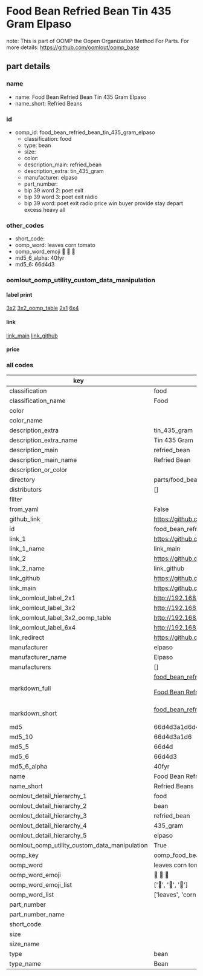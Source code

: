 # Food Bean Refried Bean Tin 435 Gram Elpaso  

note: This is part of OOMP the Oopen Organization Method For Parts. For more details: https://github.com/oomlout/oomp_base

##  part details
  







### name
* name: Food Bean Refried Bean Tin 435 Gram Elpaso
* name_short: Refried Beans
### id
* oomp_id: food_bean_refried_bean_tin_435_gram_elpaso
  * classification: food
  * type: bean
  * size: 
  * color: 
  * description_main: refried_bean
  * description_extra: tin_435_gram
  * manufacturer: elpaso
  * part_number: 
  * bip 39 word 2: poet exit
  * bip 39 word 3: poet exit radio
  * bip 39 word: poet exit radio price win buyer provide stay depart excess heavy all

### other_codes
* short_code: 
* oomp_word: leaves corn tomato
* oomp_word_emoji :leaves: :corn: :tomato:
* md5_6_alpha: 40fyr
* md5_6: 66d4d3






### oomlout_oomp_utility_custom_data_manipulation
#### label print
[3x2](http://192.168.1.245:1112/?label=oomp%2040fyr)
[3x2_oomp_table](http://192.168.1.108:1112/?label=oomp%2040fyr)
[2x1](http://192.168.1.242:1112/?label=oomp%2040fyr)
[6x4](http://192.168.1.55:1112/?label=oomp%2040fyr)    

#### link

[link_main](https://github.com/oomlout/oomlout_oomp_version_1_messy/tree/main/parts/food_bean_refried_bean_tin_435_gram_elpaso) [link_github](https://github.com/oomlout/oomlout_oomp_version_1_messy/tree/main/parts/food_bean_refried_bean_tin_435_gram_elpaso)                             

#### price







### all codes 
| key | value |  
| --- | --- |  
| classification | food |  
| classification_name | Food |  
| color |  |  
| color_name |  |  
| description_extra | tin_435_gram |  
| description_extra_name | Tin 435 Gram |  
| description_main | refried_bean |  
| description_main_name | Refried Bean |  
| description_or_color |   |  
| directory | parts/food_bean_refried_bean_tin_435_gram_elpaso |  
| distributors | [] |  
| filter |  |  
| from_yaml | False |  
| github_link | https://github.com/oomlout/oomlout_oomp_part_src/tree/main/parts/food_bean_refried_bean_tin_435_gram_elpaso |  
| id | food_bean_refried_bean_tin_435_gram_elpaso |  
| link_1 | https://github.com/oomlout/oomlout_oomp_version_1_messy/tree/main/parts/food_bean_refried_bean_tin_435_gram_elpaso |  
| link_1_name | link_main |  
| link_2 | https://github.com/oomlout/oomlout_oomp_version_1_messy/tree/main/parts/food_bean_refried_bean_tin_435_gram_elpaso |  
| link_2_name | link_github |  
| link_github | https://github.com/oomlout/oomlout_oomp_version_1_messy/tree/main/parts/food_bean_refried_bean_tin_435_gram_elpaso |  
| link_main | https://github.com/oomlout/oomlout_oomp_version_1_messy/tree/main/parts/food_bean_refried_bean_tin_435_gram_elpaso |  
| link_oomlout_label_2x1 | http://192.168.1.242:1112/?label=oomp%2040fyr |  
| link_oomlout_label_3x2 | http://192.168.1.245:1112/?label=oomp%2040fyr |  
| link_oomlout_label_3x2_oomp_table | http://192.168.1.108:1112/?label=oomp%2040fyr |  
| link_oomlout_label_6x4 | http://192.168.1.55:1112/?label=oomp%2040fyr |  
| link_redirect | https://github.com/oomlout/oomlout_oomp_version_1_messy/tree/main/parts/food_bean_refried_bean_tin_435_gram_elpaso |  
| manufacturer | elpaso |  
| manufacturer_name | Elpaso |  
| manufacturers | [] |  
| markdown_full | [food_bean_refried_bean_tin_435_gram_elpaso](none)<br>[](none)<br>[Food Bean Refried Bean Tin 435 Gram Elpaso](none)<br><br> |  
| markdown_short | [food_bean_refried_bean_tin_435_gram_elpaso](none)<br><br> |  
| md5 | 66d4d3a1d6d4f59c7dfdaaa76193fd39 |  
| md5_10 | 66d4d3a1d6 |  
| md5_5 | 66d4d |  
| md5_6 | 66d4d3 |  
| md5_6_alpha | 40fyr |  
| name | Food Bean Refried Bean Tin 435 Gram Elpaso |  
| name_short | Refried Beans |  
| oomlout_detail_hierarchy_1 | food |  
| oomlout_detail_hierarchy_2 | bean |  
| oomlout_detail_hierarchy_3 | refried_bean |  
| oomlout_detail_hierarchy_4 | 435_gram |  
| oomlout_detail_hierarchy_5 | elpaso |  
| oomlout_oomp_utility_custom_data_manipulation | True |  
| oomp_key | oomp_food_bean_refried_bean_tin_435_gram_elpaso |  
| oomp_word | leaves corn tomato |  
| oomp_word_emoji | :leaves: :corn: :tomato: |  
| oomp_word_emoji_list | [':leaves:', ':corn:', ':tomato:'] |  
| oomp_word_list | ['leaves', 'corn', 'tomato'] |  
| part_number |  |  
| part_number_name |  |  
| short_code |  |  
| size |  |  
| size_name |  |  
| type | bean |  
| type_name | Bean |  
